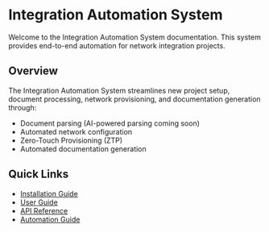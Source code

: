 # Integration Automation System

Welcome to the Integration Automation System documentation. This system provides end-to-end automation for network integration projects.

## Overview

The Integration Automation System streamlines new project setup, document processing, network provisioning, and documentation generation through:

- Document parsing (AI-powered parsing coming soon)
- Automated network configuration
- Zero-Touch Provisioning (ZTP)
- Automated documentation generation

## Quick Links

- [Installation Guide](getting-started/installation.md)
- [User Guide](user-guide/project-creation.md)
- [API Reference](developer-guide/api-reference.md)
- [Automation Guide](automation/ztp.md) 